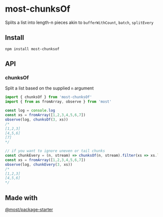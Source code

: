# most-chunksOf

Splits a list into length-n pieces akin to `bufferWithCount`, `batch`, `splitEvery`

## Install

```shell
npm install most-chunksof
```

## API

### chunksOf 

Split a list based on the supplied `n` argument

```js
import { chunksOf } from 'most-chunksOf'
import { from as fromArray, observe } from 'most'

const log = console.log
const xs = fromArray([1,2,3,4,5,6,7])
observe(log, chunksOf(3, xs))
/*
[1,2,3]
[4,5,6]
[7]
*/

// if you want to ignore uneven or tail chunks
const chunkEvery = (n, stream) => chunksOf(n, stream).filter(xs => xs.length === n)
const xs = fromArray([1,2,3,4,5,6,7])
observe(log, chunkEvery(3, xs))
/*
[1,2,3]
[4,5,6]
*/
```

## Made with

[@most/package-starter](https://github.com/mostjs/package-starter)
